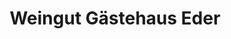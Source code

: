 ---
title: "Weingut Gästehaus Eder"
url: /mautern-an-der-donau/weingut-gaestehaus-eder/
shop: Wein
---